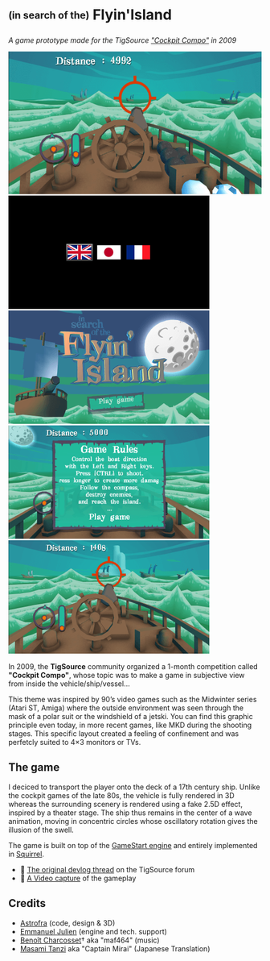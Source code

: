 # <sub><sup>(in search of the)</sup></sub> Flyin'Island

_A game prototype made for the TigSource ["Cockpit Compo"](https://www.tigsource.com/2009/02/20/cockpit-compo/) in 2009_

[![](img/flyin-island-shot000_thumb.png)](img/flyin-island-shot000.png)<br>
![](img/flyin-island-shot002.png)
![](img/flyin-island-shot003.png)<br>
![](img/flyin-island-shot004.png)
![](img/flyin-island-shot001.png)<br>

In 2009, the **TigSource** community organized a 1-month competition called **"Cockpit Compo"**, whose topic was to make a game in subjective view from inside the vehicle/ship/vessel…

This theme was inspired by 90’s video games such as the Midwinter series (Atari ST, Amiga) where the outside environment was seen through the mask of a polar suit or the windshield of a jetski. You can find this graphic principle even today, in more recent games, like MKD during the shooting stages. This specific layout created a feeling of confinement and was perfetcly suited to 4×3 monitors or TVs.

## The game

I deciced to transport the player onto the deck of a 17th century ship. Unlike the cockpit games of the late 80s, the vehicle is fully rendered in 3D whereas the surrounding scenery is rendered using a fake 2.5D effect, inspired by a theater stage. The ship thus remains in the center of a wave animation, moving in concentric circles whose oscillatory rotation gives the illusion of the swell.

The game is built on top of the [GameStart engine](https://www.youtube.com/@GameStart3D/videos) and entirely implemented in [Squirrel](https://github.com/albertodemichelis/squirrel).

- :tiger: [The original devlog thread](https://forums.tigsource.com/index.php?topic=5130.80) on the TigSource forum
- :vhs: [A Video capture](https://www.youtube.com/watch?v=BxLvjwyroVo) of the gameplay

## Credits

- [Astrofra]() (code, design & 3D)
- [Emmanuel Julien](https://github.com/ejulien/) (engine and tech. support)
- [Benoît Charcosset](https://www.pouet.net/topic.php?which=12360)† aka "maf464" (music)
- [Masami Tanzi](https://vocaloid.fandom.com/wiki/Captain_Mirai) aka "Captain Mirai" (Japanese Translation)
